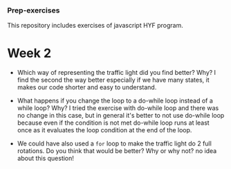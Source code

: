 

### Prep-exercises
This repository includes exercises of javascript HYF program.

# Week 2

- Which way of representing the traffic light did you find better? Why?
I find the second the way better especially if we have many states, it makes our code shorter and easy to understand.
- What happens if you change the loop to a do-while loop instead of a while loop? Why?
I tried the exercise with do-while loop and there was no change in this case,  but in general it's better to not use do-while loop because even if the condition is not met do-while loop runs at least once as it evaluates the loop condition at the end of the loop.

- We could have also used a `for` loop to make the traffic light do 2 full rotations. Do you think that would be better? Why or why not? 
no idea about this question!
